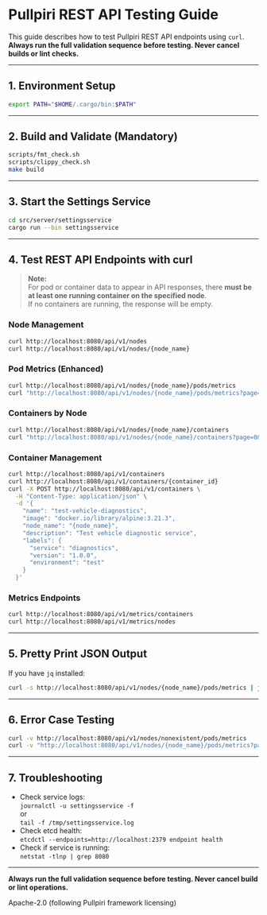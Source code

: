 # Pullpiri REST API Testing Guide

This guide describes how to test Pullpiri REST API endpoints using `curl`.  
**Always run the full validation sequence before testing. Never cancel builds or lint checks.**

---

## 1. Environment Setup

```bash
export PATH="$HOME/.cargo/bin:$PATH"
```

---

## 2. Build and Validate (Mandatory)

```bash
scripts/fmt_check.sh
scripts/clippy_check.sh
make build
```

---

## 3. Start the Settings Service

```bash
cd src/server/settingsservice
cargo run --bin settingsservice

```

---

## 4. Test REST API Endpoints with curl

> **Note:**  
> For pod or container data to appear in API responses, there **must be at least one running container on the specified node**.  
> If no containers are running, the response will be empty.

### Node Management

```bash
curl http://localhost:8080/api/v1/nodes
curl http://localhost:8080/api/v1/nodes/{node_name}
```

### Pod Metrics (Enhanced)

```bash
curl http://localhost:8080/api/v1/nodes/{node_name}/pods/metrics
curl "http://localhost:8080/api/v1/nodes/{node_name}/pods/metrics?page=0&page_size=2"
```

### Containers by Node

```bash
curl http://localhost:8080/api/v1/nodes/{node_name}/containers
curl "http://localhost:8080/api/v1/nodes/{node_name}/containers?page=0&page_size=2"
```

### Container Management

```bash
curl http://localhost:8080/api/v1/containers
curl http://localhost:8080/api/v1/containers/{container_id}
curl -X POST http://localhost:8080/api/v1/containers \
  -H "Content-Type: application/json" \
  -d '{
    "name": "test-vehicle-diagnostics",
    "image": "docker.io/library/alpine:3.21.3",
    "node_name": "{node_name}",
    "description": "Test vehicle diagnostic service",
    "labels": {
      "service": "diagnostics",
      "version": "1.0.0",
      "environment": "test"
    }
  }'
```

### Metrics Endpoints

```bash
curl http://localhost:8080/api/v1/metrics/containers
curl http://localhost:8080/api/v1/metrics/nodes
```

---

## 5. Pretty Print JSON Output

If you have `jq` installed:

```bash
curl -s http://localhost:8080/api/v1/nodes/{node_name}/pods/metrics | jq .
```

---

## 6. Error Case Testing

```bash
curl -v http://localhost:8080/api/v1/nodes/nonexistent/pods/metrics
curl -v "http://localhost:8080/api/v1/nodes/{node_name}/pods/metrics?page=-1&page_size=0"
```

---

## 7. Troubleshooting

- Check service logs:  
  `journalctl -u settingsservice -f`  
  or  
  `tail -f /tmp/settingsservice.log`
- Check etcd health:  
  `etcdctl --endpoints=http://localhost:2379 endpoint health`
- Check if service is running:  
  `netstat -tlnp | grep 8080`

---

**Always run the full validation sequence before testing. Never cancel build or lint operations.**

Apache-2.0 (following Pullpiri framework licensing)